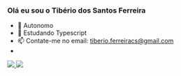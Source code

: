 ### Olá eu sou o Tibério dos Santos Ferreira

- 🔭 Autonomo
- 🌱 Estudando Typescript
- 📫 Contate-me no email: tiberio.ferreiracs@gmail.com
- 

<div>
  <a href="https://github.com/tibas-ce">
  <img heigth="100px" src="https://github-readme-stats.vercel.app/api?username=tibas-ce&show_icons=true&theme=dark"/>
  <img heigth="100px" src="https://github-readme-stats.vercel.app/api/top-langs/?username=tibas-ce&&theme=dark&layout=pie"/>
<div/>
